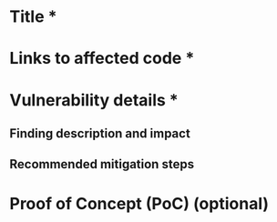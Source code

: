 # Title *

# Links to affected code *


# Vulnerability details *
## Finding description and impact


## Recommended mitigation steps


# Proof of Concept (PoC) (optional)


